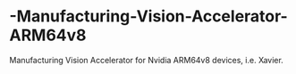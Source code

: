 # -Manufacturing-Vision-Accelerator-ARM64v8
Manufacturing Vision Accelerator for Nvidia ARM64v8 devices, i.e. Xavier.
